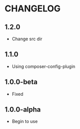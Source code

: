 CHANGELOG
==============

1.2.0
-----------------
 * Change src dir
 
1.1.0
-----------------
 * Using composer-config-plugin
 
1.0.0-beta
-----------------
  * Fixed

1.0.0-alpha
-----------------
  * Begin to use
